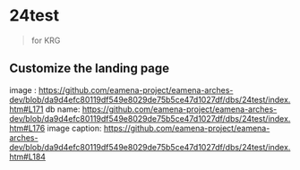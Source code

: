 # 24test
> for KRG

## Customize the landing page

image : https://github.com/eamena-project/eamena-arches-dev/blob/da9d4efc80119df549e8029de75b5ce47d1027df/dbs/24test/index.htm#L171
db name: https://github.com/eamena-project/eamena-arches-dev/blob/da9d4efc80119df549e8029de75b5ce47d1027df/dbs/24test/index.htm#L176
image caption: https://github.com/eamena-project/eamena-arches-dev/blob/da9d4efc80119df549e8029de75b5ce47d1027df/dbs/24test/index.htm#L184
